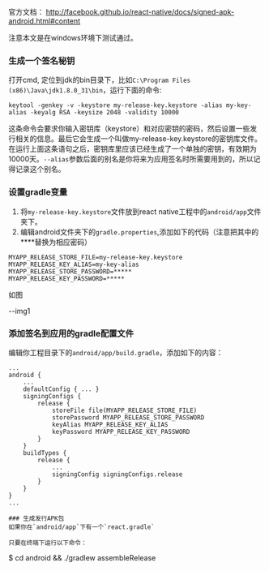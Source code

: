 官方文档： http://facebook.github.io/react-native/docs/signed-apk-android.html#content

注意本文是在windows环境下测试通过。

### 生成一个签名秘钥
打开cmd, 定位到jdk的bin目录下，比如`C:\Program Files (x86)\Java\jdk1.8.0_31\bin`，运行下面的命令:
```
keytool -genkey -v -keystore my-release-key.keystore -alias my-key-alias -keyalg RSA -keysize 2048 -validity 10000
```
这条命令会要求你输入密钥库（keystore）和对应密钥的密码，然后设置一些发行相关的信息。最后它会生成一个叫做my-release-key.keystore的密钥库文件。在运行上面这条语句之后，密钥库里应该已经生成了一个单独的密钥，有效期为10000天。`--alias`参数后面的别名是你将来为应用签名时所需要用到的，所以记得记录这个别名。

### 设置gradle变量

1. 将`my-release-key.keystore`文件放到react native工程中的`android/app`文件夹下。
2. 编辑android文件夹下的`gradle.properties`,添加如下的代码（注意把其中的****替换为相应密码）
```
MYAPP_RELEASE_STORE_FILE=my-release-key.keystore
MYAPP_RELEASE_KEY_ALIAS=my-key-alias
MYAPP_RELEASE_STORE_PASSWORD=*****
MYAPP_RELEASE_KEY_PASSWORD=*****
```
如图

--img1

### 添加签名到应用的gradle配置文件

编辑你工程目录下的`android/app/build.gradle`，添加如下的内容：
```
...
android {
    ...
    defaultConfig { ... }
    signingConfigs {
        release {
            storeFile file(MYAPP_RELEASE_STORE_FILE)
            storePassword MYAPP_RELEASE_STORE_PASSWORD
            keyAlias MYAPP_RELEASE_KEY_ALIAS
            keyPassword MYAPP_RELEASE_KEY_PASSWORD
        }
    }
    buildTypes {
        release {
            ...
            signingConfig signingConfigs.release
        }
    }
}
...

### 生成发行APK包
如果你在`android/app`下有一个`react.gradle`

只要在终端下运行以下命令：
```
$ cd android && ./gradlew assembleRelease
```